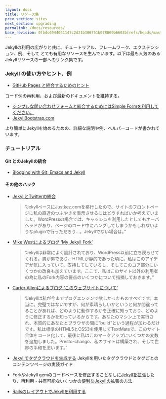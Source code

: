 ```yaml
---
layout: docs
title: リソース集
prev_section: sites
next_section: upgrading
permalink: /docs/resources/
base_revision: 0fbdc6944041147c2d21b306751b078860b6603b[refs/heads/master]
---
```


<!--original
---
layout: docs
title: Resources
prev_section: sites
next_section: upgrading
permalink: /docs/resources/
---
-->

Jekyllの利用の広がりと共に、チュートリアル、フレームワーク、エクステンション、例、そして
とても有用なリソースを生んでいます。以下は最も人気のあるJekyllリソースの一部へのリンク集です。

<!--original
Jekyll’s growing use is producing a wide variety of tutorials, frameworks, extensions, examples, and other resources that can be very helpful. Below is a collection of links to some of the most popular Jekyll resources.
-->

### Jekyll の使い方やヒント、例

<!--original
### Jekyll tips & tricks, and examples
-->

- [GitHub Pages と統合するためのヒント](https://gist.github.com/2890453)

<!--original
- [Tips for working with GitHub Pages Integration](https://gist.github.com/2890453)
-->

  コード例の再利用、および最新のドキュメントを維持する。

<!--original
  Code example reuse, and keeping documentation up to date.
-->

- [シンプルな問い合わせフォームと統合するためにはSimple Formを利用してください。](http://getsimpleform.com/)
- [JekyllBootstrap.com](http://jekyllbootstrap.com)

<!--original
- [Use Simple Form to integrate a simple contact
  form](http://getsimpleform.com/)
- [JekyllBootstrap.com](http://jekyllbootstrap.com)
-->

  より簡単にJekyllを始めるための、詳細な説明や例、ヘルパーコードが書かれています。

<!--original
  Provides detailed explanations, examples, and helper-code to make
  getting started with Jekyll easier.
-->

### チュートリアル

<!--original
### Tutorials
-->

#### Git とのJekyllの統合

<!--original
#### Integrating Jekyll with Git
-->

- [Blogging with Git, Emacs and Jekyll](http://metajack.im/2009/01/23/blogging-with-git-emacs-and-jekyll/)

<!--original
- [Blogging with Git, Emacs and Jekyll](http://metajack.im/2009/01/23/blogging-with-git-emacs-and-jekyll/)
-->

#### その他のハック

<!--original
#### Other hacks
-->

- [JekyllとTwitterの統合](http://www.justkez.com/integrating-twitter-with-jekyll/)
  > “JekyllベースにJustkez.comを移行したので、サイトのフロントページに私の直近のつぶやきを表示させるにはどうすればいか考えていました。WordPressの場合では、キャッシュを利用したとしてもオーバヘッドがあり、ページのロード中にハングしてしまうかもしれないようなpluginで行っただろう…。Jekyllでない場合は。”
- [Mike Westによるブログ ‘My Jekyll Fork’](http://mikewest.org/2009/11/my-jekyll-fork)
  > “Jekyllは非常によく設計されており、WordPress以前に立ち戻らせてくれる。男が男であり、HTMLが静的であった頃に。私はこのアイデアが気に入っていて、支持してしているし、そしてこのコア部分にいくつかの改良も加えています。ここで、私はこのサイト以外の利用者の為に私のFork内容の要点のいくつかについて指摘しておきます。”
- [Carter Allenによるブログ ‘このウェブサイトについて’](http://cartera.me/2010/08/12/about-this-website/)
  > “Jekyllは私が今までブログエンジンで欲しかったものすべてです。本当に。完璧ではないですが、何が素晴らしいかというと何か間違ってることがあれば、どのように動作するかを正確に知っており、どのように修正するかを知っているからです。あなたのマシン上で実行され、本質的にあなたとブラウザの間に”build"という過程が加わるだけです。私は標準のHTML5とCSS3を使用してTextMateで、このサイト全体をコード化して、最後に私はこのマークアップにいくつかの変数を追加しました。Presto-chango、私のサイトは構築され、そして世界の平和を思います。”
- [Jekyllでタグクラウドを生成する](http://www.justkez.com/generating-a-tag-cloud-in-jekyll/)
Jekyllを用いたタグクラウドとタグごとのコンテンツページの実装ガイド

<!--original
- [Integrating Twitter with Jekyll](http://www.justkez.com/integrating-twitter-with-jekyll/)
  > “Having migrated Justkez.com to be based on Jekyll, I was pondering how I might include my recent twitterings on the front page of the site. In the WordPress world, this would have been done via a plugin which may or may not have hung the loading of the page, might have employed caching, but would certainly have had some overheads. … Not in Jekyll.”
- [‘My Jekyll Fork’, by Mike West](http://mikewest.org/2009/11/my-jekyll-fork)
  > “Jekyll is a well-architected throwback to a time before WordPress, when men were men, and HTML was static. I like the ideas it espouses, and have made a few improvements to it’s core. Here, I’ll point out some highlights of my fork in the hopes that they see usage beyond this site.”
- [‘About this Website’, by Carter Allen](http://cartera.me/2010/08/12/about-this-website/)
  > “Jekyll is everything that I ever wanted in a blogging engine. Really. It isn’t perfect, but what’s excellent about it is that if there’s something wrong, I know exactly how it works and how to fix it. It runs on the your machine only, and is essentially an added”build" step between you and the browser. I coded this entire site in TextMate using standard HTML5 and CSS3, and then at the end I added just a few little variables to the markup. Presto-chango, my site is built and I am at peace with the world.”
- [Generating a Tag Cloud in Jekyll](http://www.justkez.com/generating-a-tag-cloud-in-jekyll/)  
A guide to implementing a tag cloud and per-tag content pages using Jekyll.
-->

- ForkやJekyll gemのコードベースを修正することなしに[Jekyllを拡張](https://github.com/rfelix/jekyll_ext)したり、再利用・共有可能ないくつかの[便利なJekyllの拡張](https://wiki.github.com/rfelix/jekyll_ext/extensions)の方法

<!--original
- A way to [extend Jekyll](https://github.com/rfelix/jekyll_ext) without forking and modifying the Jekyll gem codebase and some [portable Jekyll extensions](https://wiki.github.com/rfelix/jekyll_ext/extensions) that can be reused and shared.
-->

- [RailsのレイアウトでJekyllを利用する](http://numbers.brighterplanet.com/2010/08/09/sharing-rails-views-with-jekyll)

<!--original
- [Using your Rails layouts in Jekyll](http://numbers.brighterplanet.com/2010/08/09/sharing-rails-views-with-jekyll)
-->

